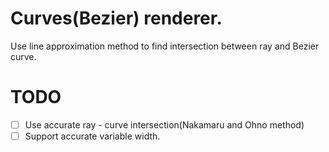 # Curves(Bezier) renderer.

Use line approximation method to find intersection between ray and Bezier curve. 

# TODO

* [ ] Use accurate ray - curve intersection(Nakamaru and Ohno method)
* [ ] Support accurate variable width.
